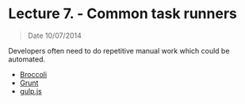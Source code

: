 # Lecture 7. - Common task runners

> Date 10/07/2014

Developers often need to do repetitive manual work which could be automated.

* [Broccoli](https://github.com/broccolijs/broccoli "Browser compilation library – a build tool for applications that run in the browser")
* [Grunt](http://gruntjs.com/ "The JavaScript Task Runner")
* [gulp.js](http://gulpjs.com/ "The streaming build system")
